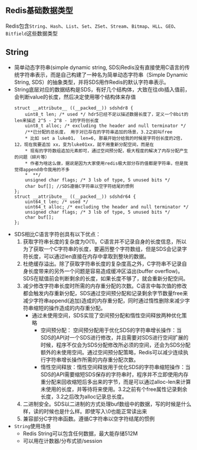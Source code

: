## Redis基础数据类型
Redis包含`String`、`Hash`、`List`、`Set`、`ZSet`、`Stream`、`Bitmap`、`HLL`、`GEO`、`Bitfield`这些数据类型

String
------
* 简单动态字符串(simple dynamic string, SDS)Redis没有直接使用C语言的传统字符串表示，而是自己构建了一种名为简单动态字符串（Simple Dynamic String, SDS）的抽象类型，并将SDS用作Redis的默认字符串表示。
* String底层对应的数据结构是SDS，有好几个结构体，大致在往db插入值前，会判断value的长度，然后决定使用哪个结构体来存值
    ```shell
    struct __attribute__ ((__packed__)) sdshdr8 {
        uint8_t len; /* used */ hdr5已经不足以描述数据长度了，定义一个8bit的 len来描述 2^5 - 2^8 - 1的字符创长度
        uint8_t alloc; /* excluding the header and null terminator */ 
        /**已分配的总长度， 用于对已存在的字符串追加的场景，3.2之前叫free
        * 比如 set a luke01， len=6, 那最开始分给我的时候是字符创长度的2倍，12，现在我要追加 xx，变为luke01xx，就不用重新分配空间，而是在
        * 现有的字符数组追加元素即可，通过空间预分配，极大程度的解决了内存分配产生的问题（碎片等）
        * 作者为啥这么做，据说是因为大家使用redis极大部分存的值都是字符串，但是我觉得append命令我用的不多
        *  **/
        unsigned char flags; /* 3 lsb of type, 5 unused bits */
        char buf[]; //SDS遵循C字符串以空字符结尾的惯例
    };
    struct __attribute__ ((__packed__)) sdshdr64 {
        uint64_t len; /* used */
        uint64_t alloc; /* excluding the header and null terminator */
        unsigned char flags; /* 3 lsb of type, 5 unused bits */
        char buf[]; 
    };
    ```
* SDS相比C语言字符创具有以下优点：
    1. 获取字符串长度的复杂度为O(1)。C语言并不记录自身的长度信息，所以为了获取一个C字符串的长度，要遍历整个字符数组，但是SDS会记录字符长度，可以通过len直接在内存中拿取到整块的数据。
    2. 杜绝缓存溢出。除了获取字符串长度的复杂度高之外，C字符串不记录自身长度带来的另外一个问题是容易造成缓冲区溢出(buffer overflow)。SDS在赋值前会判断剩余的长度，如果长度不够了，就会重新分配空间。
    3. 减少修改字符串长度时所需的内存重分配的次数。C语言中每次值的修改都会触发内存重新分配，SDS通过空间预分配和记录剩余字节数量free来减少字符串append(追加)造成的内存重分配，同时通过惰性删除来减少字符串缩短的操作造成的内存重分配。
        * 通过未使用空间，SDS实现了空间预分配和惰性空间释放两种优化策略
            * 空间预分配： 空间预分配用于优化SDS的字符串增长操作：当SDS的API对一个SDS进行修改，并且需要对SDS进行空间扩展的时候，程序不仅会为SDS分配修改所必须的空间，还会为SDS分配额外的未使用空间。通过空间预分配策略，Redis可以减少连续执行字符串增长操作所需的内存重分配次数。
            * 惰性空间释放：惰性空间释放用于优化SDS的字符串缩短操作：当SDS的API需要缩短SDS保存的字符串时，程序并不立即使用内存重分配来回收缩短后多出来的字节，而是可以通过alloc-len来计算未使用的长度，并等待将来使用。3.2之前有个free属性记录剩余长度，3.2之后改为alloc记录总长度。
    4. 二进制安全。SDS以二进制的方式处理buf数组中的数据，写的时候是什么样，读的时候也是什么样。即使写入\0也能正常读出来
    5. 兼容部分C字符串函数。遵循C字符串以空字符结尾的惯例
* `String`使用场景
    * Redis String可以包含任何数据，最大能存储512M
    * 可以用在计数器/分布式锁/session
